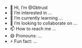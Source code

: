 - 👋 Hi, I’m @Gbtrust
- 👀 I’m interested in ...
- 🌱 I’m currently learning ...
- 💞️ I’m looking to collaborate on ...
- 📫 How to reach me ...
- 😄 Pronouns: ...
- ⚡ Fun fact: ...

<!---
Gbtrust/Gbtrust is a ✨ special ✨ repository because its `README.md` (this file) appears on your GitHub profile.
You can click the Preview link to take a look at your changes.
--->
